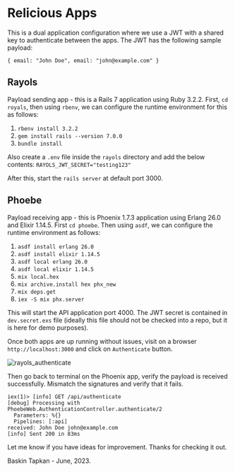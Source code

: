 # Relicious Apps
This is a dual application configuration where we use a JWT with a shared key to authenticate between the apps. The JWT has the following sample payload:
```
{ email: "John Doe", email: "john@example.com" }
```

## Rayols
Payload sending app - this is a Rails 7 application using Ruby 3.2.2.
First, `cd royals`, then using `rbenv`, we can configure the runtime environment for this as follows:

1. `rbenv install 3.2.2`
2. `gem install rails --version 7.0.0`
3. `bundle install`

Also create a `.env` file inside the `rayols` directory and add the below contents:
`RAYOLS_JWT_SECRET="testing123"`

After this, start the `rails server` at default port 3000.

## Phoebe
Payload receiving app - this is Phoenix 1.7.3 application using Erlang 26.0 and  Elixir 1.14.5. First `cd phoebe`. Then using `asdf`, we can configure the runtime environment as follows:

1. `asdf install erlang 26.0`
2. `asdf install elixir 1.14.5`
3. `asdf local erlang 26.0`
4. `asdf local elixir 1.14.5`
5. `mix local.hex`
6. `mix archive.install hex phx_new`
7. `mix deps.get`
8. `iex -S mix phx.server`

This will start the API application port 4000. The JWT secret is contained in `dev.secret.exs` file (ideally this file should not be checked into a repo, but it is here for demo purposes).

Once both apps are up running without issues, visit on a browser
`http://localhost:3000` and click on `Authenticate` button.

![rayols_authenticate](https://github.com/baskint/relicious_apps/assets/211107/a769ac7d-36a4-4f38-8687-7e5e3f28786a)

Then go back to terminal on the Phoenix app, verify the payload is received successfully. Mismatch the signatures and verify that it fails. 

```
iex(1)> [info] GET /api/authenticate
[debug] Processing with PhoebeWeb.AuthenticationController.authenticate/2
  Parameters: %{}
  Pipelines: [:api]
received: John Doe john@example.com
[info] Sent 200 in 83ms
```

Let me know if you have ideas for improvement. Thanks for checking it out.

Baskin Tapkan - June, 2023.
